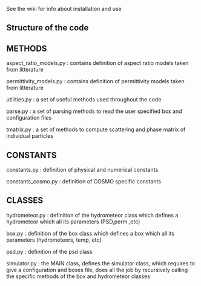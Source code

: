 See the wiki for info about installation and use


Structure of the code
-------


METHODS
-------
aspect_ratio_models.py : contains definition of aspect ratio models taken from 
                         litterature
                         
permittivity_models.py : contains definition of permittivity models taken from 
                         litterature

utilities.py           : a set of useful methods used throughout the code

parse.py               : a set of parsing methods to read the user specified box
                         and configuration files
                         
tmatrix.py             : a set of methods to compute scattering and phase matrix
                         of individual particles
                         
CONSTANTS
---------
constants.py           : definition of physical and numerical constants

constants_cosmo.py     : definition of COSMO specific constants

CLASSES
-------
hydrometeor.py         : definition of the hydrometeor class which defines a 
                         hydrometeor which all its parameters (PSD,perm.,etc)
            
box.py                 : definition of the box class which defines a 
                         box which all its parameters (hydrometeors, temp, etc)
                         
psd.py                 : definition of the psd class

simulator.py           : the MAIN class, defines the simulator class, which requires
                         to give a configuration and boxes file, does all the job
                         by recursively calling the specific methods of the box and
                         hydrometeor classes